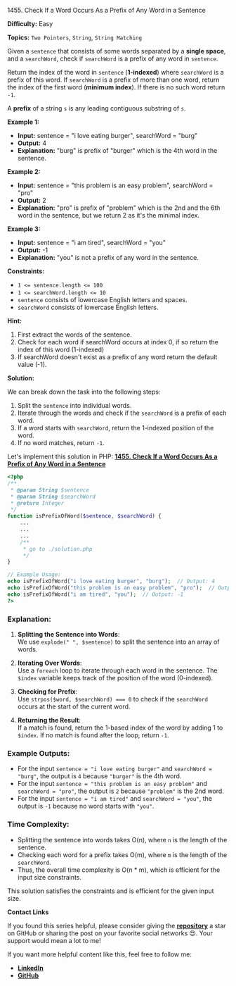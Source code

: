 1455\. Check If a Word Occurs As a Prefix of Any Word in a Sentence

**Difficulty:** Easy

**Topics:** `Two Pointers`, `String`, `String Matching`

Given a `sentence` that consists of some words separated by a **single space**, and a `searchWord`, check if `searchWord` is a prefix of any word in `sentence`.

Return the index of the word in `sentence` (**1-indexed**) where `searchWord` is a prefix of this word. If `searchWord` is a prefix of more than one word, return the index of the first word (**minimum index**). If there is no such word return `-1`.

A **prefix** of a string `s` is any leading contiguous substring of `s`.

**Example 1:**

- **Input:** sentence = "i love eating burger", searchWord = "burg"
- **Output:** 4
- **Explanation:** "burg" is prefix of "burger" which is the 4th word in the sentence.

**Example 2:**

- **Input:** sentence = "this problem is an easy problem", searchWord = "pro"
- **Output:** 2
- **Explanation:** "pro" is prefix of "problem" which is the 2nd and the 6th word in the sentence, but we return 2 as it's the minimal index.


**Example 3:**

- **Input:** sentence = "i am tired", searchWord = "you"
- **Output:** -1
- **Explanation:** "you" is not a prefix of any word in the sentence.



**Constraints:**

- `1 <= sentence.length <= 100`
- `1 <= searchWord.length <= 10`
- `sentence` consists of lowercase English letters and spaces.
- `searchWord` consists of lowercase English letters.


**Hint:**
1. First extract the words of the sentence.
2. Check for each word if searchWord occurs at index 0, if so return the index of this word (1-indexed)
3. If searchWord doesn't exist as a prefix of any word return the default value (-1).



**Solution:**

We can break down the task into the following steps:

1. Split the `sentence` into individual words.
2. Iterate through the words and check if the `searchWord` is a prefix of each word.
3. If a word starts with `searchWord`, return the 1-indexed position of the word.
4. If no word matches, return `-1`.

Let's implement this solution in PHP: **[1455. Check If a Word Occurs As a Prefix of Any Word in a Sentence](https://github.com/mah-shamim/leet-code-in-php/tree/main/algorithms/001455-check-if-a-word-occurs-as-a-prefix-of-any-word-in-a-sentence/solution.php)**

```php
<?php
/**
 * @param String $sentence
 * @param String $searchWord
 * @return Integer
 */
function isPrefixOfWord($sentence, $searchWord) {
    ...
    ...
    ...
    /**
     * go to ./solution.php
     */
}

// Example Usage:
echo isPrefixOfWord("i love eating burger", "burg");  // Output: 4
echo isPrefixOfWord("this problem is an easy problem", "pro");  // Output: 2
echo isPrefixOfWord("i am tired", "you");  // Output: -1
?>
```

### Explanation:

1. **Splitting the Sentence into Words**:  
   We use `explode(" ", $sentence)` to split the sentence into an array of words.

2. **Iterating Over Words**:  
   Use a `foreach` loop to iterate through each word in the sentence. The `$index` variable keeps track of the position of the word (0-indexed).

3. **Checking for Prefix**:  
   Use `strpos($word, $searchWord) === 0` to check if the `searchWord` occurs at the start of the current word.

4. **Returning the Result**:  
   If a match is found, return the 1-based index of the word by adding 1 to `$index`. If no match is found after the loop, return `-1`.

### Example Outputs:
- For the input `sentence = "i love eating burger"` and `searchWord = "burg"`, the output is `4` because `"burger"` is the 4th word.
- For the input `sentence = "this problem is an easy problem"` and `searchWord = "pro"`, the output is `2` because `"problem"` is the 2nd word.
- For the input `sentence = "i am tired"` and `searchWord = "you"`, the output is `-1` because no word starts with `"you"`.

### Time Complexity:
- Splitting the sentence into words takes O(n), where `n` is the length of the sentence.
- Checking each word for a prefix takes O(m), where `m` is the length of the `searchWord`.
- Thus, the overall time complexity is O(n * m), which is efficient for the input size constraints.

This solution satisfies the constraints and is efficient for the given input size.

**Contact Links**

If you found this series helpful, please consider giving the **[repository](https://github.com/mah-shamim/leet-code-in-php)** a star on GitHub or sharing the post on your favorite social networks 😍. Your support would mean a lot to me!

If you want more helpful content like this, feel free to follow me:

- **[LinkedIn](https://www.linkedin.com/in/arifulhaque/)**
- **[GitHub](https://github.com/mah-shamim)**

